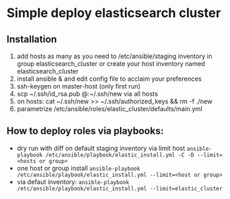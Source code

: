# Simple deploy elasticsearch cluster 

## Installation
1. add hosts as many as you need to /etc/ansible/staging inventory in group elasticsearch_cluster or create your host inventory named elasticsearch_cluster
2. install ansible & and edit config file to acclaim your preferences
3. ssh-keygen on master-host (only first run)
4. scp \~/.ssh/id\_rsa.pub <user>@<hostanme>:~/.ssh/new via all hosts
5. on hosts: cat ~/.ssh/new >> ~/.ssh/authorized_keys && rm -f ./new
6. parametrize /etc/ansible/roles/elastic_cluster/defaults/main.yml

## How to deploy roles via playbooks:
* dry run with diff on default staging inventory via limit host `ansible-playbook /etc/ansible/playbook/elastic_install.yml -C -D --limit=<hosts or group>`
* one host or group install `ansible-playbook /etc/ansible/playbook/elastic_install.yml --limit=<host or group>`
* via defaut inventory: `ansible-playbook /etc/ansible/playbook/elastic_install.yml --limit=elastic_cluster`
